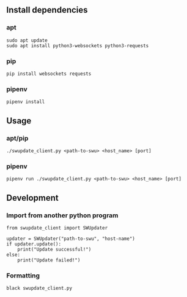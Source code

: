 <!--
SPDX-FileCopyrightText: 2021 Blueye Robotics AS

SPDX-License-Identifier: GPL-2.0-only
-->

## Install dependencies

### apt
```
sudo apt update
sudo apt install python3-websockets python3-requests
```

### pip
```
pip install websockets requests
```

### pipenv
```
pipenv install
```

## Usage

### apt/pip
```
./swupdate_client.py <path-to-swu> <host_name> [port]
```

### pipenv
```
pipenv run ./swupdate_client.py <path-to-swu> <host_name> [port]
```


## Development
### Import from another python program
```
from swupdate_client import SWUpdater

updater = SWUpdater("path-to-swu", "host-name")
if updater.update():
    print("Update successful!")
else:
    print("Update failed!")
```

### Formatting
```
black swupdate_client.py
```